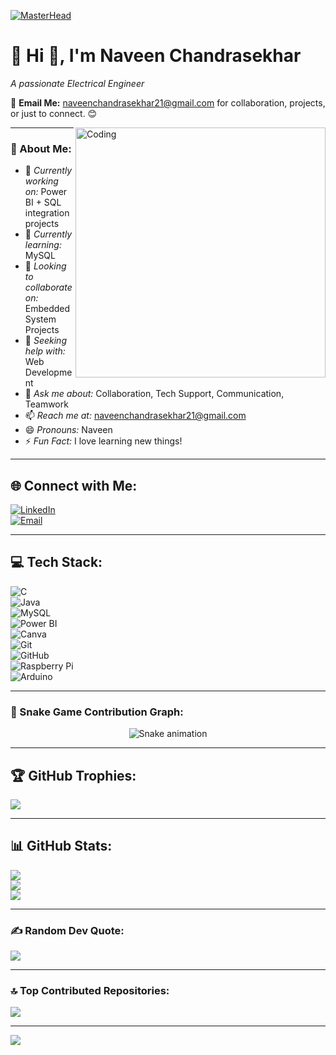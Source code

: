 [![MasterHead](https://firebasestorage.googleapis.com/v0/b/flexi-coding.appspot.com/o/dempgi7-520f8d5f-63d4-4453-8822-dbc149ae27f8.gif?alt=media&token=91c0c7b2-93c3-4029-b011-1a8703c5730d)](https://naveenchandrasekhar.io)

# 💫 Hi 👋, I'm Naveen Chandrasekhar  
*A passionate Electrical Engineer*

📧 **Email Me:** [naveenchandrasekhar21@gmail.com](mailto:naveenchandrasekhar21@gmail.com) for collaboration, projects, or just to connect. 😊

<img align="right" alt="Coding" width="400" src="https://cdn.dribbble.com/users/1162077/screenshots/3848914/programmer.gif">


---

### 🚀 About Me:
- 🔭 *Currently working on:* Power BI + SQL integration projects  
- 🌱 *Currently learning:* MySQL  
- 👯 *Looking to collaborate on:* Embedded System Projects  
- 🤔 *Seeking help with:* Web Development  
- 💬 *Ask me about:* Collaboration, Tech Support, Communication, Teamwork  
- 📫 *Reach me at:* naveenchandrasekhar21@gmail.com  
- 😄 *Pronouns:* Naveen  
- ⚡ *Fun Fact:* I love learning new things!

---

## 🌐 Connect with Me:
[![LinkedIn](https://img.shields.io/badge/LinkedIn-%230077B5.svg?style=for-the-badge&logo=linkedin&logoColor=white)](https://linkedin.com/in/NAVEENCHANDRASEKHAR)  
[![Email](https://img.shields.io/badge/Email-D14836?style=for-the-badge&logo=gmail&logoColor=white)](mailto:naveenchandrasekhar21@gmail.com)

---

## 💻 Tech Stack:
![C](https://img.shields.io/badge/c-%2300599C.svg?style=for-the-badge&logo=c&logoColor=white)  
![Java](https://img.shields.io/badge/java-%23ED8B00.svg?style=for-the-badge&logo=openjdk&logoColor=white)  
![MySQL](https://img.shields.io/badge/mysql-4479A1.svg?style=for-the-badge&logo=mysql&logoColor=white)  
![Power BI](https://img.shields.io/badge/power_bi-F2C811?style=for-the-badge&logo=powerbi&logoColor=black)  
![Canva](https://img.shields.io/badge/Canva-%2300C4CC.svg?style=for-the-badge&logo=Canva&logoColor=white)  
![Git](https://img.shields.io/badge/git-%23F05033.svg?style=for-the-badge&logo=git&logoColor=white)  
![GitHub](https://img.shields.io/badge/github-%23121011.svg?style=for-the-badge&logo=github&logoColor=white)  
![Raspberry Pi](https://img.shields.io/badge/-Raspberry_Pi-C51A4A?style=for-the-badge&logo=Raspberry-Pi)  
![Arduino](https://img.shields.io/badge/-Arduino-00979D?style=for-the-badge&logo=Arduino&logoColor=white)

---

### 🐍 Snake Game Contribution Graph:
<div align="center">
  <img src="https://profile-readme-generator.com/assets/snake.svg" alt="Snake animation" />
</div>

---

## 🏆 GitHub Trophies:
![](https://github-profile-trophy.vercel.app/?username=NAVEENCHANDRASEKHAR&theme=radical&no-frame=false&no-bg=true&margin-w=4)

---


## 📊 GitHub Stats:
![](https://github-readme-stats.vercel.app/api?username=NAVEENCHANDRASEKHAR&theme=dark&hide_border=false&include_all_commits=true&count_private=true)  
![](https://nirzak-streak-stats.vercel.app/?user=NAVEENCHANDRASEKHAR&theme=dark&hide_border=false)  
![](https://github-readme-stats.vercel.app/api/top-langs/?username=NAVEENCHANDRASEKHAR&theme=dark&hide_border=false&layout=compact)

---

### ✍️ Random Dev Quote:
![](https://quotes-github-readme.vercel.app/api?type=horizontal&theme=radical)

---

### 🔝 Top Contributed Repositories:
![](https://github-contributor-stats.vercel.app/api?username=NAVEENCHANDRASEKHAR&limit=5&theme=dark&combine_all_yearly_contributions=true)

---
[![](https://visitcount.itsvg.in/api?id=NAVEENCHANDRASEKHAR&icon=0&color=0)](https://visitcount.itsvg.in)

<!-- Proudly created with GPRM ( https://gprm.itsvg.in ) -->

